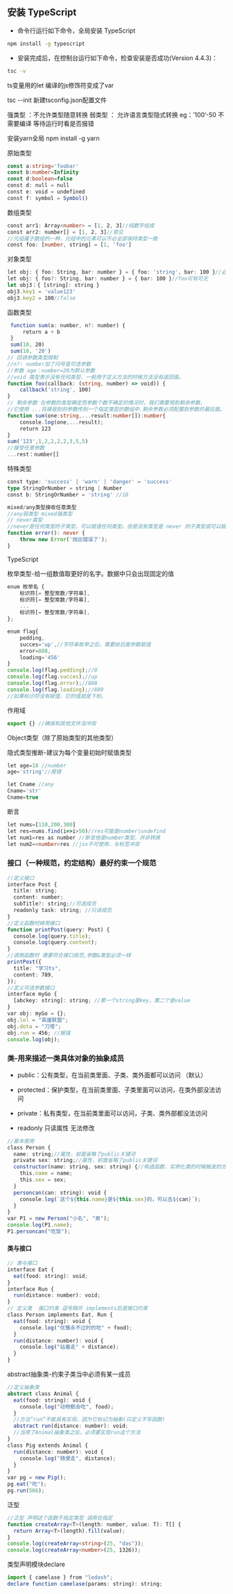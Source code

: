 
## 安装 TypeScript

- 命令行运行如下命令，全局安装 TypeScript
```sh
npm install -g typescript
```
- 安装完成后，在控制台运行如下命令，检查安装是否成功(Version 4.4.3)：
```sh
tsc -v 
```

ts变量用的let 编译的js修饰符变成了var

tsc --init  新建tsconfig.json配置文件


强类型 ：不允许类型随意转换
弱类型 ：
允许语言类型隐式转换  eg：’100‘-50
不需要编译 等待运行时看是否报错


安装yarn全局
npm install -g yarn

原始类型
```ts
const a:string='foobar'
const b:number=Infinity
const d:boolean=false
const d: null = null
const e: void = undefined
const f: symbol = Symbol()
```
数组类型
```ts
const arr1: Array<number> = [1, 2, 3]//纯数字组成
const arr2: number[] = [1, 2, 3]//常见
//元组属于数组的一种，元组中的元素可以不必全部保持类型一致
const foo: [number, string] = [1, 'foo']
```
对象类型
```ts
let obj: { foo: String, bar: number } = { foo: 'string', bar: 100 }//必须有foo/bar 数据类型正确
let obj: { foo?: String, bar: number } = { bar: 100 }//foo可有可无
let obj3：{ [string]: string }
obj3.key1 = 'value123'
obj3.key2 = 100//false
```
函数类型
```ts
 function sum(a: number, n?: number) {
     return a + b
 }
 sum(10, 20)
 sum(10, '20')
// 回调参数类型限制 
//n?: number加了问号是可选参数
//参数 age：number=20为默认参数
//void 类型表示没有任何类型，一般用于定义方法的时候方法没有返回值。
function foo(callback: (string, number) => void)) {
    callback('string', 100)
}
// 剩余参数 在参数的类型确定而参数个数不确定的情况时，我们需要用到剩余参数，
//它使用 ...将接收到的参数传到一个指定类型的数组中.剩余参数必须配置到参数的最后面。
function sum(one:string,...result:number[]):number{
    console.log(one,...result);
    return 123
}
sum('123',1,2,2,2,2,3,5,5)
//接受任意参数
...rest：number[]
```
特殊类型
```ts
const type: 'success' | 'warn' | 'danger' = 'success'
type StringOrNumber = string | Number
const b: StringOrNumber = 'string' //10

mixed/any类型接收任意类型
//any弱类型 mixed强类型
// never类型
//never是任何类型的子类型，可以赋值任何类型。但是没有类型是 never 的子类型或可以赋值给 never 类型， 即使 any 类型也不可以赋值给never。这意味着声明 never 类型的变量只能被 never 类型所赋值。
function error(): never {
    throw new Error('抛出错误了');
}
```
TypeScript

枚举类型-给一组数值取更好的名字。数据中只会出现固定的值
```ts
enum 枚举名 {
    标识符[= 整型常数/字符串],
    标识符[= 整型常数/字符串], 
    ...
    标识符[= 整型常数/字符串],
};

enum flag{
    pedding,
    succes='up',//字符串枚举之后，需要给后面参数赋值
    error=888,
    loading='456'
}
console.log(flag.pedding);//0
console.log(flag.succes);//up
console.log(flag.error);//888
console.log(flag.loading);//889
//如果标识符没有赋值，它的值就是下标。
```
作用域
```ts
export {} //确保和其他文件没冲突
```
Object类型（除了原始类型的其他类型）

隐式类型推断-建议为每个变量初始时赋值类型
```ts
let age=18 //number
age='string'//报错

let Cname //any
Cname='str'
Cname=true
```
断言
```ts
let nums=[110,200,300]
let res=nums.find(i=>i>50)//res可能是number|undefind
let num1=res as number //断言他是number类型，并非转换
let num2=<number>res //jsx不可使用，与标签冲突
```
### 接口（一种规范，约定结构）最好约束一个规范
```ts
//定义接口
interface Post {
  title: string;
  content: number;
  subTitle?: string;//可选成员
  readonly task: string; //只读成员
}
//定义函数时掉用接口
function printPost(query: Post) {
  console.log(query.title);
  console.log(query.content);
}
//调用函数时 需要符合接口规范,参数&类型必须一样
printPost({
  title: "学习ts",
  content: 789,
});
//定义可选参数接口
interface myGo {
  [abckey: string]: string; //第一个string是key，第二个是value
}
var obj: myGo = {};
obj.lol = "英雄联盟";
obj.dota = "刀塔";
obj.run = 456; //报错
console.log(obj);
```


### 类-用来描述一类具体对象的抽象成员

* public：公有类型，在当前类里面、子类、类外面都可以访问 （默认）
* protected：保护类型，在当前类里面、子类里面可以访问，在类外部没法访问
* private：私有类型，在当前类里面可以访问，子类、类外部都没法访问

* readonly 只读属性 无法修改
```ts
//基本使用
class Person {
  name: string;//属性，前面省略了public关键词
  private sex: string;//属性，前面省略了public关键词
  constructor(name: string, sex: string) {//构造函数，实例化类的时候触发的方法
    this.name = name;
    this.sex = sex;
  }
  personcan(can: string): void {
    console.log(`这个${this.name}是${this.sex}的，可以去${can}`);
  }
}
var P1 = new Person("小名", "男");
console.log(P1.name);
P1.personcan("吃饭");
```
#### 类与接口
```ts
// 类与接口
interface Eat {
  eat(food: string): void;
}
interface Run {
  run(distance: number): void;
}
// 定义类  接口约束 逗号隔开 implements后是接口约束
class Person implements Eat, Run {
  eat(food: string): void {
    console.log("优雅永不过时的吃" + food);
  }
  run(distance: number): void {
    console.log("站着走" + distance);
  }
}
```
abstract抽象类-约束子类当中必须有某一成员
```ts
//定义抽象类
abstract class Animal {
  eat(food: string): void {
    console.log("动物都会吃", food);
  }
  //方法“run”不能具有实现，因为它标记为抽象(只定义不写函数)
  abstract run(distance: number): void;
  //当用了Animal抽象类之后，必须要实现run这个方法
}
class Pig extends Animal {
  run(distance: number): void {
    console.log("随便走", distance);
  }
}
var pg = new Pig();
pg.eat("吃");
pg.run(566);
```
泛型
```ts
//泛型 声明这个函数不指定类型 调用在指定
function createArray<T>(length: number, value: T): T[] {
  return Array<T>(length).fill(value);
}
console.log(createArray<string>(25, "das"));
console.log(createArray<number>(25, 1326));
```
类型声明模块declare
```ts
import { camelase } from "lodash";
declare function camelase(params: string): string;
```

